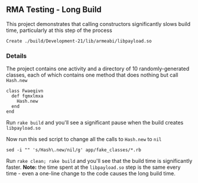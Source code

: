 ## RMA Testing - Long Build

This project demonstrates that calling constructors significantly slows build time, particularly at this step of the process

    Create ./build/Development-21/lib/armeabi/libpayload.so

### Details

 The project contains one activity and a directory of 10 randomly-generated classes, each of which contains one method that does nothing but call `Hash.new`
```
class Fwaeqivn
  def fqmxlmxa
    Hash.new
  end
end
```
Run `rake build` and you'll see a significant pause when the build creates `libpayload.so`

Now run this sed script to change all the calls to `Hash.new` to `nil`

    sed -i "" 's/Hash\.new/nil/g' app/fake_classes/*.rb

Run `rake clean; rake build` and you'll see that the build time is significantly faster.
**Note:** the time spent at the `libpayload.so` step is the same every time - even a one-line change to the code causes the long build time.

